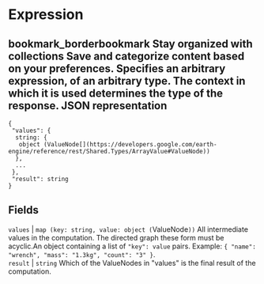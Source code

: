  
#  Expression 
bookmark_borderbookmark Stay organized with collections  Save and categorize content based on your preferences.
Specifies an arbitrary expression, of an arbitrary type. The context in which it is used determines the type of the response.
JSON representation  
---  
```
{
 "values": {
  string: {
   object (ValueNode[](https://developers.google.com/earth-engine/reference/rest/Shared.Types/ArrayValue#ValueNode))
  },
  ...
 },
 "result": string
}
```
  
Fields  
---  
`values` |  `map (key: string, value: object (`ValueNode[](https://developers.google.com/earth-engine/reference/rest/Shared.Types/ArrayValue#ValueNode)`))` All intermediate values in the computation. The directed graph these form must be acyclic.An object containing a list of `"key": value` pairs. Example: `{ "name": "wrench", "mass": "1.3kg", "count": "3" }`.  
`result` |  `string` Which of the ValueNodes in "values" is the final result of the computation.  
